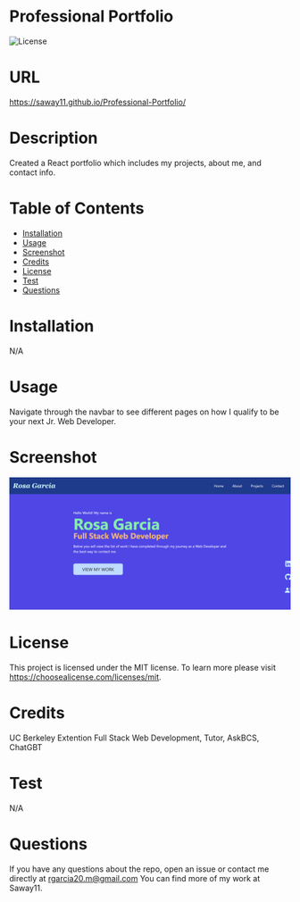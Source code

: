 # Professional Portfolio
![License](https://img.shields.io/badge/license-MIT-blue.svg)
# URL
https://saway11.github.io/Professional-Portfolio/
# Description
Created a React portfolio which includes my projects, about me, and contact info.
# Table of Contents
- [Installation](#installation)
- [Usage](#usage)
- [Screenshot](#screenshot)
- [Credits](#credits)
- [License](#license)
- [Test](#tests)
- [Questions](#questions)
# Installation 
N/A
# Usage
Navigate through the navbar to see different pages on how I qualify to be your next Jr. Web Developer.
# Screenshot
![](./src/assets/img/Screenshot%20(36).png)
# License
This project is licensed under the MIT license. To learn more please visit https://choosealicense.com/licenses/mit.
# Credits
UC Berkeley Extention Full Stack Web Development, Tutor, AskBCS, ChatGBT
# Test
N/A
# Questions
If you have any questions about the repo, open an issue or contact me directly at rgarcia20.m@gmail.com You can find more of my work at Saway11.
